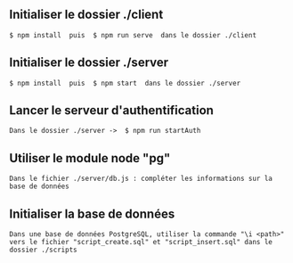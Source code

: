 ## Initialiser le dossier ./client
```
$ npm install  puis  $ npm run serve  dans le dossier ./client
``` 

## Initialiser le dossier ./server
```
$ npm install  puis  $ npm start  dans le dossier ./server
```

## Lancer le serveur d'authentification
```
Dans le dossier ./server ->  $ npm run startAuth
```


## Utiliser le module node "pg"
```
Dans le fichier ./server/db.js : compléter les informations sur la base de données
```

## Initialiser la base de données
```
Dans une base de données PostgreSQL, utiliser la commande "\i <path>" vers le fichier "script_create.sql" et "script_insert.sql" dans le dossier ./scripts
```
